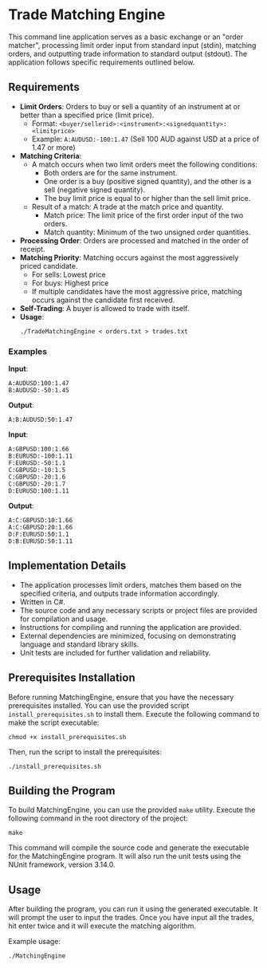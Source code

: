 # Trade Matching Engine
This command line application serves as a basic exchange or an "order matcher", processing limit order input from standard input (stdin), matching orders, and outputting trade information to standard output (stdout). The application follows specific requirements outlined below.

## Requirements

- **Limit Orders**: Orders to buy or sell a quantity of an instrument at or better than a specified price (limit price).
    - Format: `<buyer/sellerid>:<instrument>:<signedquantity>:<limitprice>`
    - Example: `A:AUDUSD:-100:1.47` (Sell 100 AUD against USD at a price of 1.47 or more)
- **Matching Criteria**:
    - A match occurs when two limit orders meet the following conditions:
        - Both orders are for the same instrument.
        - One order is a buy (positive signed quantity), and the other is a sell (negative signed quantity).
        - The buy limit price is equal to or higher than the sell limit price.
    - Result of a match: A trade at the match price and quantity.
        - Match price: The limit price of the first order input of the two orders.
        - Match quantity: Minimum of the two unsigned order quantities.
- **Processing Order**: Orders are processed and matched in the order of receipt.
- **Matching Priority**: Matching occurs against the most aggressively priced candidate.
    - For sells: Lowest price
    - For buys: Highest price
    - If multiple candidates have the most aggressive price, matching occurs against the candidate first received.
- **Self-Trading**: A buyer is allowed to trade with itself.
- **Usage**:
    ```
    ./TradeMatchingEngine < orders.txt > trades.txt
    ```
### Examples

**Input**:
```
A:AUDUSD:100:1.47
B:AUDUSD:-50:1.45
```

**Output**:
```
A:B:AUDUSD:50:1.47
```

**Input**:
```
A:GBPUSD:100:1.66
B:EURUSD:-100:1.11
F:EURUSD:-50:1.1
C:GBPUSD:-10:1.5
C:GBPUSD:-20:1.6
C:GBPUSD:-20:1.7
D:EURUSD:100:1.11
```

**Output**:
```
A:C:GBPUSD:10:1.66
A:C:GBPUSD:20:1.66
D:F:EURUSD:50:1.1
D:B:EURUSD:50:1.11
```

## Implementation Details

- The application processes limit orders, matches them based on the specified criteria, and outputs trade information accordingly.
- Written in C#.
- The source code and any necessary scripts or project files are provided for compilation and usage.
- Instructions for compiling and running the application are provided.
- External dependencies are minimized, focusing on demonstrating language and standard library skills.
- Unit tests are included for further validation and reliability.

## Prerequisites Installation

Before running MatchingEngine, ensure that you have the necessary prerequisites installed. You can use the provided script `install_prerequisites.sh` to install them. Execute the following command to make the script executable:

`chmod +x install_prerequisites.sh` 

Then, run the script to install the prerequisites:

`./install_prerequisites.sh` 

## Building the Program

To build MatchingEngine, you can use the provided `make` utility. Execute the following command in the root directory of the project:

`make` 

This command will compile the source code and generate the executable for the MatchingEngine program. It will also run the unit tests using the NUnit framework, version 3.14.0.

## Usage

After building the program, you can run it using the generated executable. It will prompt the user to input the trades. Once you have input all the trades, hit enter twice and it will execute the matching algorithm.

Example usage:

`./MatchingEngine`
